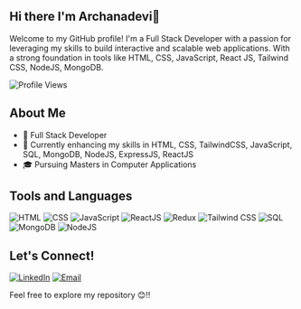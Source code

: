 ## Hi there I'm Archanadevi👋
Welcome to my GitHub profile! I'm a Full Stack Developer with a passion for leveraging my skills to build interactive and scalable web applications. With a strong foundation in tools like HTML, CSS, JavaScript, React JS, Tailwind CSS, NodeJS, MongoDB. 


![Profile Views](https://komarev.com/ghpvc/?username=Archanadevi-G&color=blueviolet)

## About Me
- 💼 Full Stack Developer
- 🌱 Currently enhancing my skills in HTML, CSS, TailwindCSS, JavaScript, SQL, MongoDB, NodeJS, ExpressJS, ReactJS
- 🎓 Pursuing Masters in Computer Applications

## Tools and Languages
![HTML](https://img.shields.io/badge/HTML-FF4500?style=flat&logo=html5&logoColor=white)
![CSS](https://img.shields.io/badge/CSS-1572B6?style=flat&logo=css3&logoColor=white)
![JavaScript](https://img.shields.io/badge/JavaScript-F7DF1E?style=flat&logo=javascript&logoColor=black)
![ReactJS](https://img.shields.io/badge/React.js-61DAFB?style=flat&logo=react&logoColor=black)
![Redux](https://img.shields.io/badge/ReduxToolkit-764ABC?style=flat&logo=redux&logoColor=white)
![Tailwind CSS](https://img.shields.io/badge/TailwindCSS-61F2FB?style=flat&logo=tailwindcss&logoColor=black)
![SQL](https://img.shields.io/badge/SQL-4479A1?style=flat&logo=mysql&logoColor=white)
![MongoDB](https://img.shields.io/badge/MongoDB-47A248?style=flat&logo=mongodb&logoColor=white)
![NodeJS](https://img.shields.io/badge/Node.js-339933?style=flat&logo=node.js&logoColor=white)



## Let's Connect!
[![LinkedIn](https://img.shields.io/badge/LinkedIn-0077B5?style=flat&logo=linkedin&logoColor=white)](https://www.linkedin.com/in/g-archanadevi/)
[![Email](https://img.shields.io/badge/Email-D14836?style=flat&logo=gmail&logoColor=white)](mailto:archanadevig10@gmail.com)

Feel free to explore my repository 😊!!
